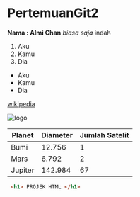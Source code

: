 # PertemuanGit2

**Nama : Almi Chan**
*biasa saja*
~~indah~~

1. Aku
2. Kamu
3. Dia

- Aku
- Kamu
- Dia

[wikipedia](https://www.wikipedia.org/)

![logo](https://www.tvonenews.com/religi/183160-hukum-jual-beli-kucing-dalam-islam-ini-penjelasan-dari-buya-yahya)

| Planet | Diameter | Jumlah Satelit |
| ------- | -------- | -------------- |
| Bumi | 12.756 | 1 |
| Mars | 6.792 | 2 |
| Jupiter | 142.984 | 67 |


```html
 <h1> PROJEK HTML </h1>
 ```